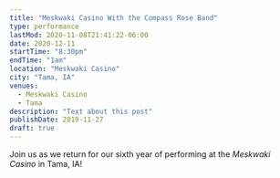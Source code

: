 ```yaml
---
title: "Meskwaki Casino With the Compass Rose Band"
type: performance
lastMod: 2020-11-08T21:41:22-06:00
date: 2020-12-11
startTime: "8:30pm"
endTime: "1am"
location: "Meskwaki Casino"
city: "Tama, IA"
venues:
  - Meskwaki Casino
  - Tama
description: "Text about this post"
publishDate: 2019-11-27
draft: true
---
```


Join us as we return for our sixth year of performing at the _Meskwaki Casino_ in Tama, IA!
